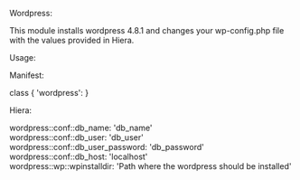 Wordpress:

This module installs wordpress 4.8.1 and changes your wp-config.php file with the values provided in Hiera.

Usage:

Manifest:

class { 'wordpress': }

Hiera:

wordpress::conf::db_name: 'db_name' <br>
wordpress::conf::db_user: 'db_user' <br>
wordpress::conf::db_user_password: 'db_password' <br>
wordpress::conf::db_host: 'localhost' <br>
wordpress::wp::wpinstalldir: 'Path where the wordpress should be installed' 
